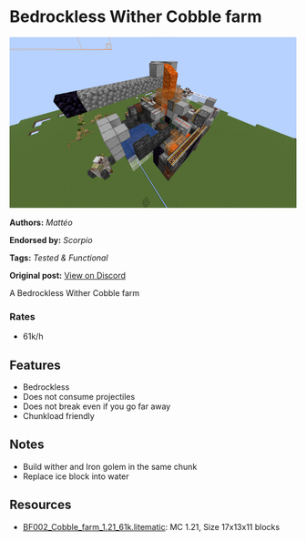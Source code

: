 # Bedrockless Wither Cobble farm
<img alt="2025-01-26_19.27.09.png" src="images/2025-01-26_19.27.09.png?raw=1" height="300px">

**Authors:** *Mattéo*

**Endorsed by:** *Scorpio*

**Tags:** *Tested & Functional*

**Original post:** [View on Discord](https://discord.com/channels/913065809096638494/1392949100902748193)

A Bedrockless Wither Cobble farm
### Rates
- 61k/h
## Features
- Bedrockless
- Does not consume projectiles
- Does not break even if you go far away
- Chunkload friendly
## Notes
- Build wither and Iron golem in the same chunk
- Replace ice block into water

## Resources
- [BF002_Cobble_farm_1.21_61k.litematic](attachments/BF002_Cobble_farm_1.21_61k.litematic): MC 1.21, Size 17x13x11 blocks
